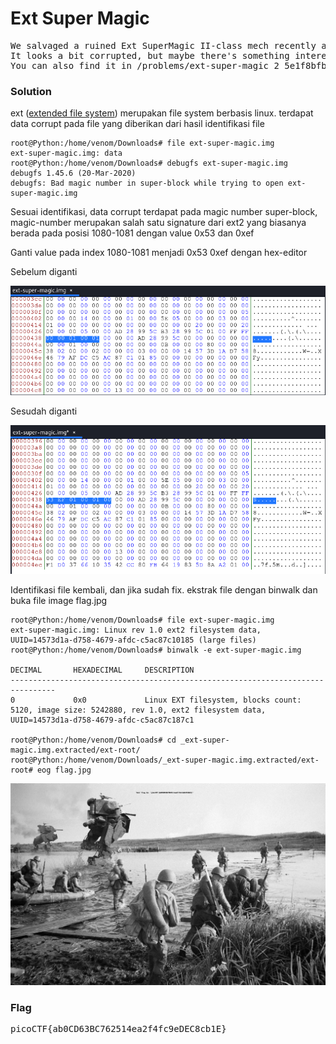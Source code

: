 <h1><b>Ext Super Magic</h1></b>
<pre>
We salvaged a ruined Ext SuperMagic II-class mech recently and pulled the <a href="https://2018shell.picoctf.com/static/9f563e291d847c30879277c3b6c16260/ext-super-magic.img">filesystem</a> out of the black box. 
It looks a bit corrupted, but maybe there's something interesting in there. 
You can also find it in /problems/ext-super-magic_2_5e1f8bfb15060228f577045924e4fca8 on the shell server.
</pre>
</b><h3>Solution</h3></b>
<p>ext (<a href="https://en.m.wikipedia.org/wiki/Extended_file_system">extended file system</a>) merupakan file system berbasis linux. terdapat data corrupt pada file 
yang diberikan dari hasil identifikasi file</p>

```console
root@Python:/home/venom/Downloads# file ext-super-magic.img 
ext-super-magic.img: data
root@Python:/home/venom/Downloads# debugfs ext-super-magic.img 
debugfs 1.45.6 (20-Mar-2020)
debugfs: Bad magic number in super-block while trying to open ext-super-magic.img
```
<p>Sesuai identifikasi, data corrupt terdapat pada magic number super-block, magic-number merupakan salah satu signature dari ext2 yang biasanya berada pada posisi 1080-1081 dengan value 0x53 dan 0xef</p>
<p>Ganti value pada index 1080-1081 menjadi 0x53 0xef dengan hex-editor</p>
<p>Sebelum diganti</p>
<p align='center'>
  <img src="https://github.com/enomarozi/Writeup-CTF/blob/master/PicoCTF2018/Forensics/Images/Ext%20Super%20Magic2.jpg">
</p>
<p>Sesudah diganti</p>
<p align='center'>
  <img src="https://github.com/enomarozi/Writeup-CTF/blob/master/PicoCTF2018/Forensics/Images/Ext%20Super%20Magic1.jpg">
</p>
<p>Identifikasi file kembali, dan jika sudah fix. ekstrak file dengan binwalk dan buka file image flag.jpg</p>

```console
root@Python:/home/venom/Downloads# file ext-super-magic.img 
ext-super-magic.img: Linux rev 1.0 ext2 filesystem data, UUID=14573d1a-d758-4679-afdc-c5ac87c10185 (large files)
root@Python:/home/venom/Downloads# binwalk -e ext-super-magic.img 

DECIMAL       HEXADECIMAL     DESCRIPTION
--------------------------------------------------------------------------------
0             0x0             Linux EXT filesystem, blocks count: 5120, image size: 5242880, rev 1.0, ext2 filesystem data, UUID=14573d1a-d758-4679-afdc-c5ac87c187c1

root@Python:/home/venom/Downloads# cd _ext-super-magic.img.extracted/ext-root/
root@Python:/home/venom/Downloads/_ext-super-magic.img.extracted/ext-root# eog flag.jpg 
```
<p align='center'>
  <img src="https://github.com/enomarozi/Writeup-CTF/blob/master/PicoCTF2018/Forensics/Images/flag.jpg">
</p>
</b><h3>Flag</h3></b>
<pre>
picoCTF{ab0CD63BC762514ea2f4fc9eDEC8cb1E}
</pre>
